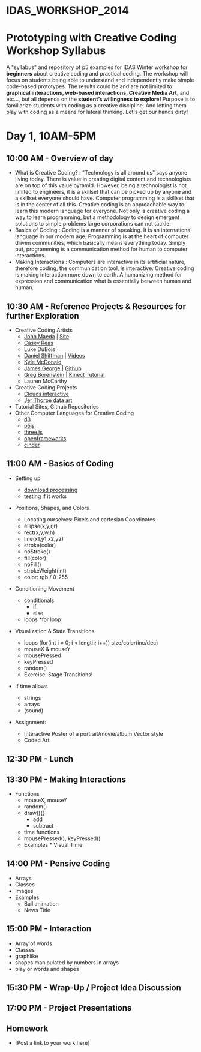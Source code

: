 IDAS_WORKSHOP_2014
==================

Prototyping with Creative Coding Workshop Syllabus
================

A "syllabus" and repository of p5 examples for IDAS Winter workshop for **beginners** about creative coding and practical coding. The workshop will focus on students being able to understand and independently make simple code-based prototypes. The results could be and are not limited to **graphical interactions, web-based interactions, Creative Media Art**, and etc..., but all depends on the **student’s willingness to explore!**
Purpose is to familiarize students with coding as a creative discipline. And letting them play with coding as a means for lateral thinking. 
Let's get our hands dirty!


# Day 1, 10AM-5PM

## 10:00 AM - Overview of day
* What is Creative Coding? : "Technology is all around us" says anyone living today. There is value in creating digital content and technologists are on top of this value pyramid. However, being a technologist is not limited to engineers, it is a skillset that can be picked up by anyone and a skillset everyone should have. Computer programming is a skillset that is in the center of all this. Creative coding is an approachable way to learn this modern language for everyone. Not only is creative coding a way to learn programming, but a methodology to design emergent solutions to simple problems large corporations can not tackle.
* Basics of Coding : Coding is a manner of speaking. It is an international language in our modern age. Programming is at the heart of computer driven communities, which basically means everything today. Simply put, programming is a communication method for human to computer interactions.
* Making Interactions : Computers are interactive in its artificial nature, therefore coding, the communication tool, is interactive. Creative coding is making interaction more down to earth. A humanizing method for expression and communication what is essentially between human and human.

## 10:30 AM - Reference Projects & Resources for further Exploration

* Creative Coding Artists
	* [John Maeda](http://www.ted.com/talks/john_maeda_how_art_technology_and_design_inform_creative_leaders) | [Site](http://www.maedastudio.com/index.php)
	* [Casey Reas](http://reas.com/)
	* Luke DuBois
	* [Daniel Shiffman](http://shiffman.net/) | [Videos](http://vimeo.com/channels/introcompmedia)
	* [Kyle McDonald](http://vimeo.com/29348533)
	* [James George](http://jamesgeorge.org/) | [Github](https://github.com/obviousjim)
	* [Greg Borenstein](http://gregborenstein.com/) | [Kinect Tutorial](http://csce.uark.edu/~jgauch/5703/other/books/Making_Things_See.pdf)
	* Lauren McCarthy
* Creative Coding Projects
	* [Clouds interactive](http://www.cloudsdocumentary.com/)
	* [Jer Thorpe data art](http://blog.blprnt.com/selected-works)
* Tutorial Sites, Github Repositories
* Other Computer Languages for Creative Coding
	* [d3](http://d3js.org/)
	* [p5js](http://p5js.org/)
	* [three.js](http://threejs.org/)
	* [openframeworks](http://openframeworks.cc/tutorials/)
	* [cinder](http://libcinder.org/features/)

## 11:00 AM - Basics of Coding
* Setting up
	* [download processing](https://processing.org/download/)
	* testing if it works
* Positions, Shapes, and Colors
	* Locating ourselves: Pixels and cartesian Coordinates
	* ellipse(x,y,r,r)
	* rect(x,y,w,h)
	* line(x1,y1,x2,y2)
	* stroke(color)
	* noStroke()
	* fill(color)
	* noFill()
	* strokeWeight(int)
	* color: rgb / 0-255
* Conditioning Movement
	* conditionals
		* if
		* else
	* loops
		*for loop
* Visualization & State Transitions
	* loops (for(int i = 0; i < length; i++)) size/color(inc/dec)
	* mouseX & mouseY
	* mousePressed
	* keyPressed
	* random()
	* Exercise: Stage Transitions!
* If time allows
 	* strings
 	* arrays
 	* (sound)

* Assignment: 
	* Interactive Poster of a portrait/movie/album Vector style
	* Coded Art
	
## 12:30 PM - Lunch

## 13:30 PM - Making Interactions
* Functions
    * mouseX, mouseY
    * random()
    * draw(){}
	    * add
	    * subtract
    * time functions
    * mousePressed(), keyPressed()
    * Examples
    	    * Visual Time

## 14:00 PM - Pensive Coding
* Arrays
* Classes
* Images
* Examples
	* Ball animation 
	* News Title
	
## 15:00 PM - Interaction
* Array of words
* Classes
* graphlike
* shapes manipulated by numbers in arrays
* play or words and shapes

## 15:30 PM - Wrap-Up / Project Idea Discussion
## 17:00 PM - Project Presentations
## Homework
   * [Post a link to your work here]
